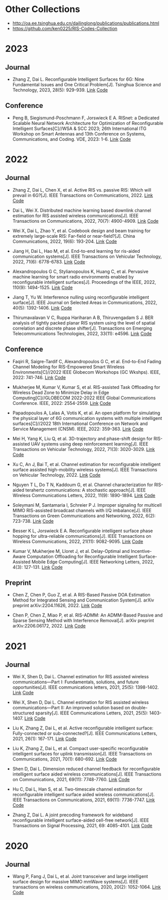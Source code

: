 # Other Collections
* http://oa.ee.tsinghua.edu.cn/dailinglong/publications/publications.html
* https://github.com/ken0225/RIS-Codes-Collection

# 2023
## Journal
* Zhang Z, Dai L. Reconfigurable Intelligent Surfaces for 6G: Nine Fundamental Issues and One Critical Problem[J]. Tsinghua Science and Technology, 2023, 28(5): 929-939. [Link](https://ieeexplore.ieee.org/abstract/document/10130029/) [Code](http://oa.ee.tsinghua.edu.cn/dailinglong/publications/code/Reconfigurable%20intelligent%20surfaces%20for%206G%20Nine%20fundamental%20issues%20and%20one%20critical%20problem.zip)

## Conference
* Peng B, Siegismund-Poschmann F, Jorswieck E A. RISnet: a Dedicated Scalable Neural Network Architecture for Optimization of Reconfigurable Intelligent Surfaces[C]//WSA & SCC 2023; 26th International ITG Workshop on Smart Antennas and 13th Conference on Systems, Communications, and Coding. VDE, 2023: 1-6. [Link](https://ieeexplore.ieee.org/abstract/document/10104573/) [Code](https://github.com/bilepeng/risnet)

# 2022
## Journal
* Zhang Z, Dai L, Chen X, et al. Active RIS vs. passive RIS: Which will prevail in 6G?[J]. IEEE Transactions on Communications, 2022. [Link](https://ieeexplore.ieee.org/abstract/document/9998527/) [Code](http://oa.ee.tsinghua.edu.cn/dailinglong/publications/code/Active_RIS_vs._Passive_RIS_Which_Will_Prevail_in_6G.zip)

* Dai L, Wei X. Distributed machine learning based downlink channel estimation for RIS assisted wireless communications[J]. IEEE Transactions on Communications, 2022, 70(7): 4900-4909. [Link](https://ieeexplore.ieee.org/abstract/document/9775110/) [Code](http://oa.ee.tsinghua.edu.cn/dailinglong/publications/code/Distributed%20machine%20learning%20based%20downlink%20channel%20estimation%20for%20RIS%20assisted%20wireless%20communications.zip)

* Wei X, Dai L, Zhao Y, et al. Codebook design and beam training for extremely large-scale RIS: Far-field or near-field?[J]. China Communications, 2022, 19(6): 193-204. [Link](https://ieeexplore.ieee.org/abstract/document/9810144/) [Code](http://oa.ee.tsinghua.edu.cn/dailinglong/publications/code/Codebook%20design%20and%20beam%20training%20for%20extremely%20large-scale%20RIS%20Far-field%20or%20near-field.zip)

* Jiang H, Dai L, Hao M, et al. End-to-end learning for ris-aided communication systems[J]. IEEE Transactions on Vehicular Technology, 2022, 71(6): 6778-6783. [Link](https://ieeexplore.ieee.org/abstract/document/9745781/) [Code](http://oa.ee.tsinghua.edu.cn/dailinglong/publications/code/End-to-End%20Learning%20for%20RIS-Aided%20Communication%20Systems.zip)

* Alexandropoulos G C, Stylianopoulos K, Huang C, et al. Pervasive machine learning for smart radio environments enabled by reconfigurable intelligent surfaces[J]. Proceedings of the IEEE, 2022, 110(9): 1494-1525. [Link](https://ieeexplore.ieee.org/abstract/document/9864655/) [Code](https://github.com/NoesysLab/DRL_RIS_Tutorial)

* Jiang T, Yu W. Interference nulling using reconfigurable intelligent surface[J]. IEEE Journal on Selected Areas in Communications, 2022, 40(5): 1392-1406. [Link](https://ieeexplore.ieee.org/abstract/document/9681803/) [Code](https://github.com/taojiang-github/RIS-Interference-Nulling)

* Thirumavalavan V C, Ruppa Hariharan A B, Thiruvengadam S J. BER analysis of tightly packed planar RIS system using the level of spatial correlation and discrete phase shifter[J]. Transactions on Emerging Telecommunications Technologies, 2022, 33(11): e4596. [Link](https://onlinelibrary.wiley.com/doi/abs/10.1002/ett.4596) [Code](https://github.com/vetrvl/BER-analysis-of-tightly-packed-planar-RIS/)

## Conference
* Faqiri R, Saigre-Tardif C, Alexandropoulos G C, et al. End-to-End Fading Channel Modeling for RIS-Empowered Smart Wireless Environments[C]//2022 IEEE Globecom Workshops (GC Wkshps). IEEE, 2022: 741-746. [Link](https://ieeexplore.ieee.org/abstract/document/10008536/) [Code](https://github.com/philipp-delhougne/PhysFad)

* Mukherjee M, Kumar V, Kumar S, et al. RIS-assisted Task Offloading for Wireless Dead Zone to Minimize Delay in Edge Computing[C]//GLOBECOM 2022-2022 IEEE Global Communications Conference. IEEE, 2022: 2554-2559. [Link](https://ieeexplore.ieee.org/abstract/document/10001478/) [Code](https://github.com/MithunHub/RISOffloading/GC2022)

* Papadopoulos A, Lalas A, Votis K, et al. An open platform for simulating the physical layer of 6G communication systems with multiple intelligent surfaces[C]//2022 18th International Conference on Network and Service Management (CNSM). IEEE, 2022: 359-363. [Link](https://ieeexplore.ieee.org/abstract/document/9965098/) [Code](https://github.com/alexpapad95/6G-simulation-platform)

* Mei H, Yang K, Liu Q, et al. 3D-trajectory and phase-shift design for RIS-assisted UAV systems using deep reinforcement learning[J]. IEEE Transactions on Vehicular Technology, 2022, 71(3): 3020-3029. [Link](https://ieeexplore.ieee.org/abstract/document/9684973) [Code](https://github.com/HaiboMei/UAV-RIS-DRL.git)

* Xu C, An J, Bai T, et al. Channel estimation for reconfigurable intelligent surface assisted high-mobility wireless systems[J]. IEEE Transactions on Vehicular Technology, 2022. [Link](https://ieeexplore.ieee.org/abstract/document/9875062/) [Code](https://github.com/cx1g08/RIS_Ricean/)

* Nguyen T L, Do T N, Kaddoum G, et al. Channel characterization for RIS-aided terahertz communications: A stochastic approach[J]. IEEE Wireless Communications Letters, 2022, 11(9): 1890-1894. [Link](https://ieeexplore.ieee.org/abstract/document/9805798/) [Code](https://github.com/thanhluannguyen/THz-RIS-Stochastic)

* Soleymani M, Santamaria I, Schreier P J. Improper signaling for multicell MIMO RIS-assisted broadcast channels with I/Q imbalance[J]. IEEE Transactions on Green Communications and Networking, 2022, 6(2): 723-738. [Link](https://ieeexplore.ieee.org/abstract/document/9669183/) [Code](https://github.com/SSTGroup)

* Besser K L, Jorswieck E A. Reconfigurable intelligent surface phase hopping for ultra-reliable communications[J]. IEEE Transactions on Wireless Communications, 2022, 21(11): 9082-9095. [Link](https://ieeexplore.ieee.org/abstract/document/9775574/) [Code](https://github.com/klb2/ris-phase-hopping)

* Kumar V, Mukherjee M, Lloret J, et al. Delay-Optimal and Incentive-Aware Computation Offloading for Reconfigurable Intelligent Surface-Assisted Mobile Edge Computing[J]. IEEE Networking Letters, 2022, 4(3): 127-131. [Link](https://ieeexplore.ieee.org/abstract/document/9812750/) [Code](https://github.com/DelayAndIncentiveRIS)

## Preprint
* Chen Z, Chen P, Guo Z, et al. A RIS-Based Passive DOA Estimation Method for Integrated Sensing and Communication System[J]. arXiv preprint arXiv:2204.11626, 2022. [Link](https://arxiv.org/abs/2204.11626) [Code](https://github.com/chenpengseu/PassiveDOA-ISAC-RIS.git)

* Chen P, Chen Z, Miao P, et al. RIS-ADMM: An ADMM-Based Passive and Sparse Sensing Method with Interference Removal[J]. arXiv preprint arXiv:2206.06172, 2022. [Link](https://arxiv.org/abs/2206.06172) [Code](https://github.com/chenpengseu/RIS-ADMM.git)

# 2021
## Journal
* Wei X, Shen D, Dai L. Channel estimation for RIS assisted wireless communications—Part I: Fundamentals, solutions, and future opportunities[J]. IEEE communications letters, 2021, 25(5): 1398-1402. [Link](https://ieeexplore.ieee.org/abstract/document/9328501/) [Code](http://oa.ee.tsinghua.edu.cn/dailinglong/publications/code/Channel%20estimation%20for%20RIS%20assisted%20wireless%20communications.zip)

* Wei X, Shen D, Dai L. Channel estimation for RIS assisted wireless communications—Part II: An improved solution based on double-structured sparsity[J]. IEEE Communications Letters, 2021, 25(5): 1403-1407. [Link](https://ieeexplore.ieee.org/abstract/document/9328485/) [Code](http://oa.ee.tsinghua.edu.cn/dailinglong/publications/code/Channel%20estimation%20for%20RIS%20assisted%20wireless%20communications.zip)

* Liu K, Zhang Z, Dai L, et al. Active reconfigurable intelligent surface: Fully-connected or sub-connected?[J]. IEEE Communications Letters, 2021, 26(1): 167-171. [Link](https://ieeexplore.ieee.org/abstract/document/9568854/) [Code](http://oa.ee.tsinghua.edu.cn/dailinglong/publications/code/Active%20reconfigurable%20intelligent%20surface%20Fully-connected%20or%20sub-connected.zip)

* Liu K, Zhang Z, Dai L, et al. Compact user-specific reconfigurable intelligent surfaces for uplink transmission[J]. IEEE Transactions on Communications, 2021, 70(1): 680-692. [Link](https://ieeexplore.ieee.org/abstract/document/9598898/) [Code](http://oa.ee.tsinghua.edu.cn/dailinglong/publications/code/Compact%20user-specific%20reconfigurable%20intelligent%20surfaces%20for%20uplink%20transmission.zip)

* Shen D, Dai L. Dimension reduced channel feedback for reconfigurable intelligent surface aided wireless communications[J]. IEEE Transactions on Communications, 2021, 69(11): 7748-7760. [Link](https://ieeexplore.ieee.org/abstract/document/9497113/) [Code](http://oa.ee.tsinghua.edu.cn/dailinglong/publications/code/Dimension%20reduced%20channel%20feedback%20for%20reconfigurable%20intelligent%20surface%20aided%20wireless%20communications.zip)

* Hu C, Dai L, Han S, et al. Two-timescale channel estimation for reconfigurable intelligent surface aided wireless communications[J]. IEEE Transactions on Communications, 2021, 69(11): 7736-7747. [Link](https://ieeexplore.ieee.org/abstract/document/9400843/) [Code](http://oa.ee.tsinghua.edu.cn/dailinglong/publications/code/Two-timescale%20channel%20estimation%20for%20reconfigurable%20intelligent%20surface%20aided%20wireless%20communications.zip)

* Zhang Z, Dai L. A joint precoding framework for wideband reconfigurable intelligent surface-aided cell-free network[J]. IEEE Transactions on Signal Processing, 2021, 69: 4085-4101. [Link](https://ieeexplore.ieee.org/abstract/document/9459505/) [Code](http://oa.ee.tsinghua.edu.cn/dailinglong/publications/code/A%20joint%20precoding%20framework%20for%20wideband%20reconfigurable%20intelligent%20surface-aided%20cell-free%20network.zip)

# 2020
## Journal
* Wang P, Fang J, Dai L, et al. Joint transceiver and large intelligent surface design for massive MIMO mmWave systems[J]. IEEE transactions on wireless communications, 2020, 20(2): 1052-1064. [Link](https://ieeexplore.ieee.org/abstract/document/9234098/) [Code](http://oa.ee.tsinghua.edu.cn/dailinglong/publications/code/Joint%20transceiver%20and%20large%20intelligent%20surface%20design%20for%20massive%20MIMO%20mmWave%20systems.zip)

